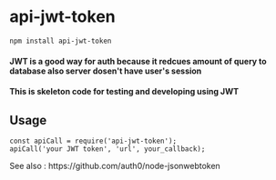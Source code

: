 # api-jwt-token
``` 
npm install api-jwt-token
```

<h4> JWT is a good way for auth because it redcues amount of query to database also server dosen't have user's session
<h4> This is skeleton code for testing and developing using JWT </h4>


<h2> Usage </h2>

```
const apiCall = require('api-jwt-token');
apiCall('your JWT token', 'url', your_callback);
```

<p> See also : https://github.com/auth0/node-jsonwebtoken </p>

